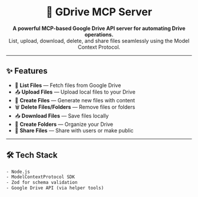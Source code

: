 <h1 align="center">📁 GDrive MCP Server</h1>

<p align="center">
  <b>A powerful MCP-based Google Drive API server for automating Drive operations.</b><br />
  List, upload, download, delete, and share files seamlessly using the Model Context Protocol.
</p>

---

## ✨ Features

- 📄 **List Files** — Fetch files from Google Drive
- 📤 **Upload Files** — Upload local files to your Drive
- 📝 **Create Files** — Generate new files with content
- 🗑️ **Delete Files/Folders** — Remove files or folders
- 📥 **Download Files** — Save files locally
- 📂 **Create Folders** — Organize your Drive
- 🔗 **Share Files** — Share with users or make public

---

## 🛠️ Tech Stack

```txt
- Node.js
- ModelContextProtocol SDK
- Zod for schema validation
- Google Drive API (via helper tools)
```


